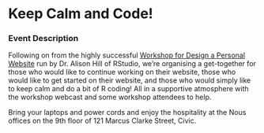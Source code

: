 
<!-- README.md is generated from README.Rmd. Please edit that file -->

# Keep Calm and Code\!

### Event Description

Following on from the highly successful [Workshop for Design a Personal
Website](https://github.com/Alice1969/RLadiesCanberra/tree/master/events/3_10_2019)
run by Dr. Alison Hill of RStudio, we’re organising a get-together for
those who would like to continue working on their website, those who
would like to get started on their website, and those who would simply
like to keep calm and do a bit of R coding\! All in a supportive
atmosphere with the workshop webcast and some workshop attendees to
help.

Bring your laptops and power cords and enjoy the hospitality at the Nous
offices on the 9th floor of 121 Marcus Clarke Street, Civic.
